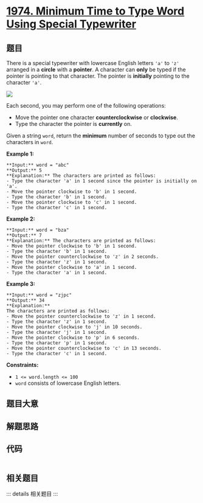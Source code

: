 # [1974. Minimum Time to Type Word Using Special Typewriter](https://leetcode.com/problems/minimum-time-to-type-word-using-special-typewriter)

## 题目

There is a special typewriter with lowercase English letters `'a'` to `'z'`
arranged in a **circle** with a **pointer**. A character can **only** be typed
if the pointer is pointing to that character. The pointer is **initially**
pointing to the character `'a'`.

![](https://assets.leetcode.com/uploads/2021/07/31/chart.jpg)

Each second, you may perform one of the following operations:

  * Move the pointer one character **counterclockwise** or **clockwise**.
  * Type the character the pointer is **currently** on.

Given a string `word`, return the **minimum** number of seconds to type out
the characters in `word`.



**Example 1:**

    
    
    **Input:** word = "abc"
    **Output:** 5
    **Explanation:** The characters are printed as follows:
    - Type the character 'a' in 1 second since the pointer is initially on 'a'.
    - Move the pointer clockwise to 'b' in 1 second.
    - Type the character 'b' in 1 second.
    - Move the pointer clockwise to 'c' in 1 second.
    - Type the character 'c' in 1 second.
    

**Example 2:**

    
    
    **Input:** word = "bza"
    **Output:** 7
    **Explanation:** The characters are printed as follows:
    - Move the pointer clockwise to 'b' in 1 second.
    - Type the character 'b' in 1 second.
    - Move the pointer counterclockwise to 'z' in 2 seconds.
    - Type the character 'z' in 1 second.
    - Move the pointer clockwise to 'a' in 1 second.
    - Type the character 'a' in 1 second.
    

**Example 3:**

    
    
    **Input:** word = "zjpc"
    **Output:** 34
    **Explanation:**
    The characters are printed as follows:
    - Move the pointer counterclockwise to 'z' in 1 second.
    - Type the character 'z' in 1 second.
    - Move the pointer clockwise to 'j' in 10 seconds.
    - Type the character 'j' in 1 second.
    - Move the pointer clockwise to 'p' in 6 seconds.
    - Type the character 'p' in 1 second.
    - Move the pointer counterclockwise to 'c' in 13 seconds.
    - Type the character 'c' in 1 second.
    



**Constraints:**

  * `1 <= word.length <= 100`
  * `word` consists of lowercase English letters.


## 题目大意

## 解题思路

## 代码

```javascript

```

## 相关题目

::: details 相关题目
:::
